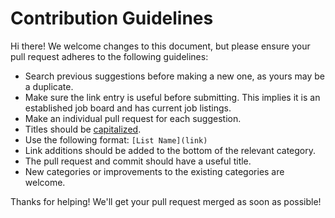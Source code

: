 # Contribution Guidelines

Hi there!  We welcome changes to this document, but please ensure your pull request adheres to the following guidelines:

- Search previous suggestions before making a new one, as yours may be a duplicate.
- Make sure the link entry is useful before submitting. This implies it is an established job board and has current job listings.
- Make an individual pull request for each suggestion.
- Titles should be [capitalized](http://grammar.yourdictionary.com/capitalization/rules-for-capitalization-in-titles.html).
- Use the following format: `[List Name](link)`
- Link additions should be added to the bottom of the relevant category.
- The pull request and commit should have a useful title.
- New categories or improvements to the existing categories are welcome.

Thanks for helping!  We'll get your pull request merged as soon as possible!
